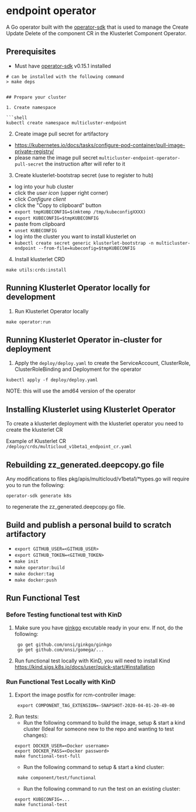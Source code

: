 # endpoint operator

A Go operator built with the [operator-sdk](https://github.com/operator-framework/operator-sdk) that is used to manage the Create Update Delete of the component CR in the Klusterlet Component Operator.

## Prerequisites

- Must have [operator-sdk](https://github.com/operator-framework/operator-sdk) v0.15.1 installed

```shell
# can be installed with the following command
> make deps


## Prepare your cluster 

1. Create namespace

```shell
kubectl create namespace multicluster-endpoint
```

2. Create image pull secret for artifactory

- https://kubernetes.io/docs/tasks/configure-pod-container/pull-image-private-registry/
- please name the image pull secret `multicluster-endpoint-operator-pull-secret` the instruction after will refer to it

3. Create klusterlet-bootstrap secret (use to register to hub)

- log into your hub cluster
- click the *user icon* (upper right corner)
- click *Configure client*
- click the "Copy to clipboard" button
- `export tmpKUBECONFIG=$(mktemp /tmp/kubeconfigXXXX)`
- `export KUBECONFIG=$tmpKUBECONFIG`
- paste from clipboard
- `unset KUBECONFIG`
- log into the cluster you want to install klusterlet on
- `kubectl create secret generic klusterlet-bootstrap -n multicluster-endpoint --from-file=kubeconfig=$tmpKUBECONFIG`

4. Install klusterlet CRD

```shell
make utils:crds:install
```

## Running Klusterlet Operator locally for development

1. Run Klusterlet Operator locally

```shell
make operator:run
```

## Running Klusterlet Operator in-cluster for deployment

1. Apply the `deploy/deploy.yaml` to create the ServiceAccount, ClusterRole, ClusterRoleBinding and Deployment for the operator

```shell
kubectl apply -f deploy/deploy.yaml
```

NOTE: this will use the amd64 version of the operator

## Installing Klusterlet using Klusterlet Operator

To create a klusterlet deployment with the klusterlet operator you need to create the klusterlet CR

Example of Klusterlet CR `/deploy/crds/multicloud_v1beta1_endpoint_cr.yaml`

## Rebuilding zz_generated.deepcopy.go file
Any modifications to files pkg/apis/multicloud/v1beta1/*types.go will require you to run the
following:
```
operator-sdk generate k8s
```
to regenerate the zz_generated.deepcopy.go file.

## Build and publish a personal build to scratch artifactory

- `export GITHUB_USER=<GITHUB_USER>`
- `export GITHUB_TOKEN=<GITHUB_TOKEN>`
- `make init`
- `make operator:build`
- `make docker:tag`
- `make docker:push`

## Run Functional Test

### Before Testing functional test with KinD

1. Make sure you have [ginkgo](https://onsi.github.io/ginkgo/) excutable ready in your env. If not, do the following:
   ```
    go get github.com/onsi/ginkgo/ginkgo
    go get github.com/onsi/gomega/...
   ```

2. Run functional test locally with KinD, you will need to install Kind https://kind.sigs.k8s.io/docs/user/quick-start/#installation

### Run Functional Test Locally with KinD

1. Export the image postfix for rcm-controller image:
   ```
    export COMPONENT_TAG_EXTENSION=-SNAPSHOT-2020-04-01-20-49-00
   ```
2. Run tests:
   - Run the following command to build the image, setup & start a kind cluster (Ideal for someone new to the repo and wanting to test changes):
    ```
    export DOCKER_USER=<Docker username>
    export DOCKER_PASS=<Docker password>
    make functional-test-full
   ```
   - Run the following command to setup & start a kind cluster:
   ```
    make component/test/functional
   ```
   - Run the following command to run the test on an existing cluster:
    ```
    export KUBECONFIG=...
    make functional-test
   ```
